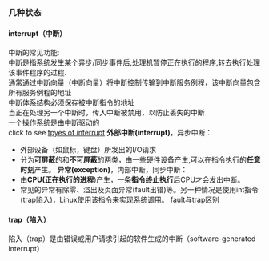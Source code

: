 ### 几种状态
#### interrupt（中断）
中断的常见功能:  
中断是指系统发生某个异步/同步事件后,处理机暂停正在执行的程序,转去执行处理该事件程序的过程.<br/>
通常通过中断向量（中断向量）将中断控制传输到中断服务例程，该中断向量包含所有服务例程的地址<br/>
中断体系结构必须保存被中断指令的地址<br/>
当正在处理另一个中断时，传入中断被禁用，以防止丢失的中断<br/>
一个操作系统是由中断驱动的<br/>
click to see [tpyes of interrupt]
**外部中断(interrupt)**，异步中断：
- 外部设备（如鼠标，键盘）所发出的I/O请求
- 分为**可屏蔽**的和**不可屏蔽**的两类，由一些硬件设备产生,可以在指令执行的**任意时刻**产生。
**异常(exception)**，内部中断，同步中断：
- 由**CPU(正在执行的进程**)产生，一条**指令终止执行**后CPU才会发出中断。
- 常见的异常有除零、溢出及页面异常(fault出错)等。另一种情况是使用int指令(trap陷入)，Linux使用该指令来实现系统调用。 fault与trap区别

#### trap（陷入）
陷入（trap）是由错误或用户请求引起的软件生成的中断（software-generated interrupt）<br/>




[tpyes of interrupt]: https://img-blog.csdnimg.cn/img_convert/53eefb4dda2a25e3e14494d938a4367f.png
